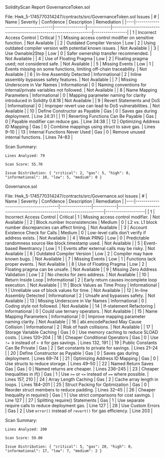 SolidityScan Report
GovernanceToken.sol

File: Hwk_5-1745770314247/contracts/src/GovernanceToken.sol
Issues
| #  | Name                               | Severity       | Confidence | Description                                                        | Remediation     |
|----|------------------------------------|----------------|------------|--------------------------------------------------------------------|-----------------|
| 1  | Incorrect Access Control           | Critical       | 1          | Missing access control modifier on sensitive function.             | Not Available   |
| 2  | Outdated Compiler Version          | Low            | 2          | Using outdated compiler version with potential known issues.       | Not Available   |
| 3  | Use Ownable2Step                   | Low            | 0          | Safer ownership transfer recommended.                              | Not Available   |
| 4  | Use of Floating Pragma             | Low            | 2          | Floating pragma used; not considered safe.                         | Not Available   |
| 5  | Missing Events                     | Low            | 1          | Events missing on some functions, limiting off-chain traceability. | Not Available   |
| 6  | In-line Assembly Detected          | Informational  | 2          | Inline assembly bypasses safety features.                          | Not Available   |
| 7  | Missing Underscore in Var Names    | Informational  | 0          | Naming conventions for internal/private variables not followed.    | Not Available   |
| 8  | Name Mapping Parameters            | Informational  | 0          | Mapping parameter naming for clarity introduced in Solidity 0.8.18 | Not Available   |
| 9  | Revert Statements and DoS          | Informational  | 0          | Improper revert use can lead to DoS vulnerabilities.               | Not Available   |
| 10 | Define Constructor as Payable      | Gas            | 0          | Saves gas during deployment.                                       | Line 24:31      |
| 11 | Reverting Functions Can Be Payable | Gas            | 0          | Payable modifier can reduce gas.                                   | Line 34:38      |
| 12 | Optimizing Address ID Mapping      | Gas            | 0          | Combine mappings using struct to save gas.                         | Lines 9–10      |
| 13 | Internal Functions Never Used      | Gas            | 0          | Remove unused internal functions.                                  | Lines 74–83     |

Scan Summary:

    Lines Analyzed: 79

    Scan Score: 55.70

    Issue Distribution: { "critical": 2, "gas": 5, "high": 0, "informational": 10, "low": 5, "medium": 0 }

Governance.sol

File: Hwk_5-1745770314247/contracts/src/Governance.sol
Issues
| #  | Name                                  | Severity       | Confidence | Description                                                           | Remediation        |
|----|---------------------------------------|----------------|------------|-----------------------------------------------------------------------|--------------------|
| 1  | Incorrect Access Control              | Critical       | 1          | Missing access control modifier.                                      | Not Available      |
| 2  | Block.number Inconsistencies          | Medium         | 0          | L2 vs. L1 block number discrepancies can affect timing.               | Not Available      |
| 3  | Account Existence Check for Calls     | Medium         | 0          | Low-level calls don’t verify if address exists.                       | Not Available      |
| 4  | Weak PRNG                             | Low            | 0          | Predictable randomness source like block.timestamp used.              | Not Available      |
| 5  | Event-based Reentrancy                | Low            | 1          | Events after external calls may be risky.                             | Not Available      |
| 6  | Outdated Compiler Version             | Low            | 2          | Compiler may have known bugs.                                         | Not Available      |
| 7  | Missing Events                        | Low            | 1          | Functions lack proper events.                                         | Not Available      |
| 8  | Use of Floating Pragma                | Low            | 2          | Floating pragma can be unsafe.                                        | Not Available      |
| 9  | Missing Zero Address Validation       | Low            | 2          | No checks for zero address.                                           | Not Available      |
| 10 | Return Inside Loop                    | Informational  | 2          | Early return causes incomplete loop execution.                        | Not Available      |
| 11 | Block Values as Time Proxy            | Informational  | 1          | Unreliable use of block values for time.                              | Not Available      |
| 12 | In-line Assembly Detected             | Informational  | 2          | Unsafe and bypasses safety.                                           | Not Available      |
| 13 | Missing Underscore in Var Names       | Informational  | 0          | Coding style not followed.                                            | Not Available      |
| 14 | If-statement Refactoring              | Informational  | 0          | Could use ternary operators.                                          | Not Available      |
| 15 | Name Mapping Parameters               | Informational  | 0          | Improve mapping parameter naming clarity.                             | Not Available      |
| 16 | abi.encodePacked May Cause Collision  | Informational  | 2          | Risk of hash collisions.                                              | Not Available      |
| 17 | Storage Variable Caching              | Gas            | 0          | Use memory caching to reduce SLOAD costs.                             | Lines 120–204      |
| 18 | Cheaper Conditional Operators         | Gas            | 0          | Use `!= 0` instead of `> 0` for gas savings.                          | Lines 132, 191     |
| 19 | Public Constants Can Be Private       | Gas            | 2          | Set constants to private for savings.                                 | Lines 21–24        |
| 20 | Define Constructor as Payable         | Gas            | 0          | Saves gas during deployment.                                          | Lines 69–74        |
| 21 | Optimizing Address ID Mapping         | Gas            | 0          | Use structs to reduce storage.                                        | Lines 49–50        |
| 22 | Named Return Saves Gas                | Gas            | 0          | Named returns are cheaper.                                            | Lines 236–245      |
| 23 | Cheaper Inequalities in if()          | Gas            | 1          | Use `>=` or `<=` instead of `==` where possible.                      | Lines 157, 210     |
| 24 | Array Length Caching                  | Gas            | 2          | Cache array length in loops.                                          | Lines 184–201      |
| 25 | Struct Packing for Optimization       | Gas            | 0          | Reorder struct members to reduce padding.                             | Lines 32–45        |
| 26 | Cheaper Inequality in require()       | Gas            | 1          | Use strict comparisons for cost savings.                              | Line 127           |
| 27 | Splitting require() Statements        | Gas            | 1          | Use separate require calls to reduce deployment gas.                  | Line 127           |
| 28 | Use Custom Errors                     | Gas            | 2          | Use `error()` instead of `revert()` for gas efficiency.              | Line 203           |

Scan Summary:

    Lines Analyzed: 200

    Scan Score: 59.00

    Issue Distribution: { "critical": 5, "gas": 20, "high": 0, "informational": 17, "low": 7, "medium": 2 }

